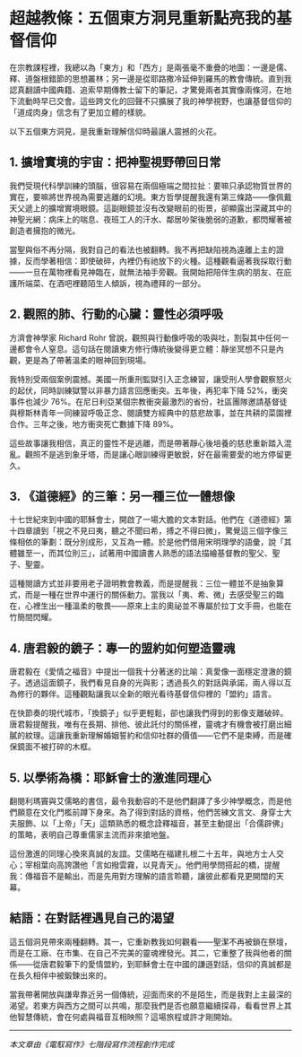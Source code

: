 # 超越教條：五個東方洞見重新點亮我的基督信仰

在宗教課程裡，我總以為「東方」和「西方」是兩張毫不重疊的地圖：一邊是儒、釋、道盤根錯節的思想叢林；另一邊是從耶路撒冷延伸到羅馬的教會傳統。直到我認真翻讀中國典籍、追索早期傳教士留下的筆記，才驚覺兩者其實像兩條河，在地下流動時早已交會。這些跨文化的回聲不只擴展了我的神學視野，也讓基督信仰的「道成肉身」信念有了更加立體的樣貌。

以下五個東方洞見，是我重新理解信仰時最讓人震撼的火花。

## 1. 擴增實境的宇宙：把神聖視野帶回日常

我們受現代科學訓練的頭腦，很容易在兩個極端之間拉扯：要嘛只承認物質世界的實在，要嘛將世界視為需要逃離的幻境。東方哲學提醒我還有第三條路——像佩戴天父遞上的擴增實境眼鏡。這副眼鏡並沒有改變眼前的街景，卻顯露出深藏其中的神聖光網：病床上的喘息、夜班工人的汗水、鄰居吵架後脆弱的道歉，都閃耀著被創造者擁抱的微光。

當聖與俗不再分隔，我對自己的看法也被翻轉。我不再把缺陷視為遠離上主的證據，反而學著相信：即使破碎，內裡仍有祂放下的火種。這種觀看逼著我採取行動——一旦在萬物裡看見神臨在，就無法袖手旁觀。我開始把陪伴生病的朋友、在庇護所端菜、在酒吧裡聽陌生人傾訴，視為禮拜的一部分。

## 2. 觀照的肺、行動的心臟：靈性必須呼吸

方濟會神學家 Richard Rohr 曾說，觀照與行動像呼吸的吸與吐，割裂其中任何一邊都會令人窒息。這句話在閱讀東方修行傳統後變得更立體：靜坐冥想不只是內觀，更是為了帶著溫柔的眼神回到現場。

我特別受兩個案例震撼。美國一所重刑監獄引入正念練習，讓受刑人學會觀察怒火的起伏，同時訓練獄警以非暴力語言回應衝突。五年後，再犯率下降 52%，衝突事件也減少 76%。在尼日利亞某個宗教衝突最激烈的省份，社區團隊邀請基督徒與穆斯林青年一同練習呼吸正念、閱讀雙方經典中的慈悲故事，並在共耕的菜園裡合作。三年之後，地方衝突死亡數據下降 89%。

這些故事讓我相信，真正的靈性不是逃離，而是帶著靜心後培養的慈悲重新踏入混亂。觀照不是逃到象牙塔，而是讓心眼訓練得更敏銳，好在最需要愛的地方停留更久。

## 3. 《道德經》的三筆：另一種三位一體想像

十七世紀來到中國的耶穌會士，開啟了一場大膽的文本對話。他們在《道德經》第十四章讀到「視之不見曰夷，聽之不聞曰希，搏之不得曰微」，驚覺這三個字像三條相依的筆劃：既分別成形，又互為一體。於是他們借用宋明理學的語彙，說「其體雖至一，而其位則三」，試著用中國讀書人熟悉的語法描繪基督教的聖父、聖子、聖靈。

這種閱讀方式並非要用老子證明教會教義，而是提醒我：三位一體並不是抽象算式，而是一種在世界中運行的關係動力。當我以「夷、希、微」去感受聖三的臨在，心裡生出一種溫柔的敬畏——原來上主的奧祕並不專屬於拉丁文手冊，也能在竹簡間閃耀。

## 4. 唐君毅的鏡子：專一的盟約如何塑造靈魂

唐君毅在《愛情之福音》中提出一個我十分著迷的比喻：真愛像一面穩定澄澈的鏡子。透過這面鏡子，我們看見自身的光與影；透過長久的對話與承諾，兩人得以互為修行的夥伴。這種觀點讓我以全新的眼光看待基督信仰裡的「盟約」語言。

在快節奏的現代城市，「換鏡子」似乎更輕鬆，卻也讓我們得到的影像支離破碎。唐君毅提醒我，唯有在長期、排他、彼此託付的關係裡，靈魂才有機會被打磨出細膩的紋理。這讓我重新理解婚姻誓約和信仰社群的價值——它們不是束縛，而是確保鏡面不被打碎的木框。

## 5. 以學術為橋：耶穌會士的激進同理心

翻閱利瑪竇與艾儒略的書信，最令我動容的不是他們翻譯了多少神學概念，而是他們願意在文化門檻前蹲下身來。為了得到對話的資格，他們苦練文言文、身穿士大夫服飾、以「上帝」「天」這類熟悉的概念詮釋福音，甚至主動提出「合儒辟佛」的策略，表明自己尊重儒家主流而非來搶地盤。

這份激進的同理心換來真誠的友誼。艾儒略在福建扎根二十五年，與地方士人交心；宰相葉向高誇讚他「言如撥雲霧，以見青天」。他們用學問搭起的橋，提醒我：傳福音不是輸出，而是先用對方理解的語言聆聽，讓彼此都看見更開闊的天幕。

## 結語：在對話裡遇見自己的渴望

這五個洞見帶來兩種翻轉。其一，它重新教我如何觀看——聖潔不再被鎖在祭壇，而是在工廠、在市集、在自己不完美的靈魂裡發光。其二，它重整了我與他者的關係——從唐君毅筆下的愛情盟約，到耶穌會士在中國的謙遜對話，信仰的真誠都是在長久相伴中被鍛鍊出來的。

當我帶著開放與謙卑靠近另一個傳統，迎面而來的不是陌生，而是我對上主最深的渴望。若東方與西方之間可以共鳴，那麼我們是否也願意繼續探尋，看看世界上其他智慧傳統，會在何處與福音互相映照？這場旅程或許才剛開始。

---

*本文章由《電馭寫作》七階段寫作流程創作完成*
